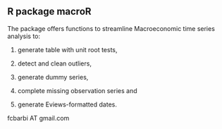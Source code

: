
## R package macroR

The package offers functions to streamline Macroeconomic time series analysis to:

1. generate table with unit root tests, 

2. detect and clean outliers, 

3. generate dummy series, 

4. complete missing observation series and 

5. generate Eviews-formatted dates.

fcbarbi AT gmail.com
